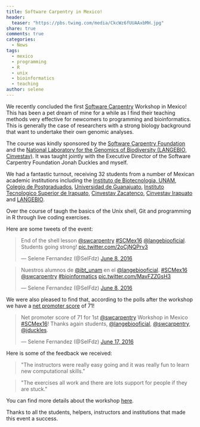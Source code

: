 ```yaml
---
title: Software Carpentry in Mexico!
header:
  teaser: "https://pbs.twimg.com/media/CkcWz6fUUAAxbMH.jpg"
share: true
comments: true
categories: 
  - News 
tags:
  - mexico
  - programming
  - R
  - unix
  - bioinformatics
  - teaching
author: selene
---
```


We recently concluded the first [Software
Carpentry](http://software-carpentry.org/)
Workshop in Mexico! This has been a pet dream of mine for a while as I find their teaching methods very effective for newcomers to programming and bioinformatics. This is generally the case of researchers with a strong biology background that want to undertake their own genomic analyses. 

The course was kindly sponsored by the [Software
Carpentry Foundation](http://software-carpentry.org/) and
the [National Laboratory for the Genomics of Biodiversity
(LANGEBIO, Cinvestav)](http://software-carpentry.org/). It was taught jointly with the Executive Director
of the Software Carpentry Foundation Jonah Duckles and
myself.  

We had a fantastic turnout, receiving 32 students from a
number of Mexican academic institutions including the
[Instituto de Biotecnologia, UNAM](http://www.ibt.unam.mx/), 
[Colegio de Postgraduados](http://www.colpos.mx/wb/),
[Universidad de Guanajuato](), 
[Instituto Tecnologico Superior de Irapuato](http://www.itesi.edu.mx/), 
[Cinvestav Zacatenco](http://www.cinvestav.mx/), 
[Cinvestav Irapuato](http://www.ira.cinvestav.mx/) and 
[LANGEBIO](http://www.langebio.cinvestav.mx/).  

Over the course of taugh the basics of the Unix shell, Git and programming in R through live coding exercises. 

Here are some tweets of the event:

<blockquote class="twitter-tweet" data-lang="en"><p lang="en" dir="ltr">End of the shell lesson <a href="https://twitter.com/swcarpentry">@swcarpentry</a> <a href="https://twitter.com/hashtag/SCMex16?src=hash">#SCMex16</a> <a href="https://twitter.com/langebiooficial">@langebiooficial</a>. Students going strong! <a href="https://t.co/2oCjNQPrv3">pic.twitter.com/2oCjNQPrv3</a></p>&mdash; Selene Fernandez (@SelFdz) <a href="https://twitter.com/SelFdz/status/740585751562178563">June 8, 2016</a></blockquote>
<script async src="//platform.twitter.com/widgets.js" charset="utf-8"></script>

<blockquote class="twitter-tweet" data-lang="en"><p lang="es" dir="ltr">Nuestros alumnos de <a href="https://twitter.com/ibt_unam">@ibt_unam</a> en el <a href="https://twitter.com/langebiooficial">@langebiooficial</a>. <a href="https://twitter.com/hashtag/SCMex16?src=hash">#SCMex16</a> <a href="https://twitter.com/swcarpentry">@swcarpentry</a> <a href="https://twitter.com/hashtag/bioinformatics?src=hash">#bioinformatics</a> <a href="https://t.co/MavFZZGsH3">pic.twitter.com/MavFZZGsH3</a></p>&mdash; Selene Fernandez (@SelFdz) <a href="https://twitter.com/SelFdz/status/740620293543059456">June 8, 2016</a></blockquote>
<script async src="//platform.twitter.com/widgets.js" charset="utf-8"></script>

We were also pleased to find that, according to the polls
after the workshop we have a [net promoter
score](https://www.netpromoter.com/know/) of 71! 

<blockquote class="twitter-tweet" data-lang="en"><p lang="en" dir="ltr">Net promoter score of 71 for 1st <a href="https://twitter.com/swcarpentry">@swcarpentry</a> Workshop in Mexico <a href="https://twitter.com/hashtag/SCMex16?src=hash">#SCMex16</a>! Thanks again students, <a href="https://twitter.com/langebiooficial">@langebiooficial</a>, <a href="https://twitter.com/swcarpentry">@swcarpentry</a>, <a href="https://twitter.com/jduckles">@jduckles</a>.</p>&mdash; Selene Fernandez (@SelFdz) <a href="https://twitter.com/SelFdz/status/743877629908967424">June 17, 2016</a></blockquote>
<script async src="//platform.twitter.com/widgets.js" charset="utf-8"></script>

Here is some of the feedback we received:

> "The instructors were really easy going and it was really
fun to learn new computational skills."

> "The exercises all work and there are lots support for
people if they are stuck."

You can find more details about the
workshop
[here](https://liz-fernandez.github.io/2016-06-08-LANGEBIO-Mexico/).

Thanks to all the students, helpers, instructors and institutions that made this event a success. 

